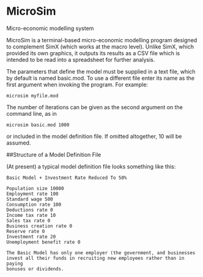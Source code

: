 # MicroSim
Micro-economic modelling system

MicroSim is a terminal-based micro-economic modelling program designed to complement SimX (which works at the macro level). Unlike SimX, which provided its own graphics, it outputs its results as a CSV file which is intended to be read into a spreadsheet for further analysis.

The parameters that define the model must be supplied in a text file, which by default is named basic.mod. To use a different file enter its name as the first argument when invoking the program. For example:
```
microsim myfile.mod
```
The number of iterations can be given as the second argument on the command line, as in
```
microsim basic.mod 1000
```
or included in the model definition file. If omitted altogether, 10 will be assumed.

##Structure of a Model Definition File

(At present) a typical model definition file looks something like this:
```
Basic Model + Investment Rate Reduced To 50%

Population size 10000
Employment rate 100
Standard wage 500
Consumption rate 100
Deductions rate 0
Income tax rate 10
Sales tax rate 0
Business creation rate 0
Reserve rate 0
Investment rate 20
Unemployment benefit rate 0

The Basic Model has only one employer (the government, and businesses
invest all their funds in recruiting new employees rather than in paying
bonuses or dividends.
```
